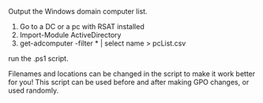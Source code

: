 Output the Windows domain computer list.
  1. Go to a DC or a pc with RSAT installed
  2. Import-Module ActiveDirectory
  3. get-adcomputer -filter *  | select name > pcList.csv 
  
  run the .ps1 script.
  
  Filenames and locations can be changed in the script to make it work better for you! 
  This script can be used before and after making GPO changes, or used randomly. 
